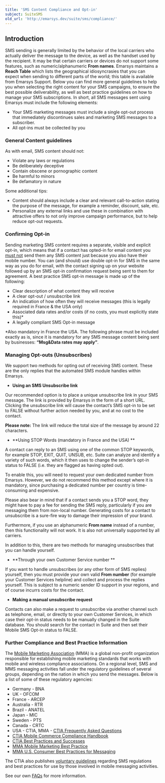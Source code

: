 ```yaml
---
title: 'SMS Content Compliance and Opt-in'
subject: SuiteSMS
old_url: 'http://emarsys.dev/suite/sms/compliance/'
---
```


Introduction
------------

 SMS sending is generally limited by the behavior of the local carriers who actually deliver the message to the device, as well as the handset used by the recipient. It may be that certain carriers or devices do not support some features, such as numeric/alphanumeric **From names**. Emarsys maintains a **Reach Table** which lists the geographical idiosyncrasies that you can expect when sending to different parts of the world; this table is available from Emarsys Support. Below you can find more general guidelines to help you when selecting the right content for your SMS campaigns, to ensure the best possible deliverability, as well as best practice guidelines on how to manage your SMS subscriptions. In short, all SMS messages sent using Emarsys must include the following elements:

- Your SMS marketing messages must include a single opt-out process that immediately discontinues sales and marketing SMS messages to a subscriber.
- All opt-ins must be collected by you

### **General Content guidelines**

 As with email, SMS content should not:

- Violate any laws or regulations
- Be deliberately deceptive
- Contain obscene or pornographic content
- Be harmful to minors
- Be defamatory in nature

 Some additional tips:

- Content should always include a clear and relevant call-to-action stating the purpose of the message, for example a reminder, discount, sale, etc.
- Personalize any external links and use these in combination with attractive offers to not only improve campaign performance, but to help reduce opt-out requests.

### Confirming Opt-in

 Sending marketing SMS content requires a separate, visible and explicit opt-in, which means that if a contact has opted-in for email content you <u>must not</u> send them any SMS content just because you also have their mobile number. You can (and should) use double opt-in for SMS in the same way as you do for email, with the contact signing up on your website followed up by an SMS opt-in confirmation request being sent to them for agreement. A best practice SMS opt-in message is made up of the following:

- Clear description of what content they will receive
- A clear opt-out / unsubscribe link
- An indication of how often they will receive messages (this is legally required in France & the USA only)
- Associated data rates and/or costs (if no costs, you must explicitly state this)*
- A legally compliant SMS Opt-in message

*Also mandatory in France the USA. The following phrase must be included exactly as is, since it is mandatory for any SMS message content being sent by businesses: **“Msg&Data rates may apply”**.

### Managing Opt-outs (Unsubscribes)

 We support two methods for opting out of receiving SMS content. These are the only replies that the automated SMS module handles within Emarsys.

- **Using an SMS Unsubscribe link**

Our recommended option is to place a unique unsubscribe link in your SMS message. The link is provided by Emarsys in the form of a short URL. Clicking the unsubscribe link will cause the contact’s SMS opt-in to be set to FALSE without further action needed by you, and at no cost to the contact.

**Please note:** The link will reduce the total size of the message by around 22 characters.

- **Using STOP Words (mandatory in France and the USA) **

A contact can reply to an SMS using one of the common STOP keywords, for example STOP, EXIT, QUIT, UNSUB, etc. Suite can analyze and identify a variety of such words, which it then uses to change the sender’s opt-in status to FALSE (i.e. they are flagged as having opted out).

To enable this, you will need to request your own dedicated number from Emarsys. However, we do not recommend this method except where it is mandatory, since purchasing a dedicated number per country is time-consuming and expensive.

Please also bear in mind that if a contact sends you a STOP word, they might have to pay a fee for sending the SMS reply, particularly if you are messaging them from non-local number. Generating costs for a contact to unsubscribe is a sure-fire way to damage their impression of your brand.

Furthermore, if you use an alphanumeric **From name** instead of a number, then this functionality will not work. It is also not universally supported by all carriers.

 In addition to this, there are two methods for managing unsubscribes that you can handle yourself.

- **Through your own Customer Service number **

If you want to handle unsubscribes (or any other form of SMS replies) yourself, then you must provide your own valid **From number** (for example your Customer Services helpline) and collect and process the replies yourself. This is subject to a numeric sender ID support in your regions, and of course incurrs costs for the contact.

- **Making a manual unsubscribe request**

Contacts can also make a request to unsubscribe via another channel such as telephone, email, or directly to your own Customer Services, in which case their opt-in status needs to be manually changed in the Suite database. You should search for the contact in Suite and then set their Mobile SMS Opt-in status to FALSE.

### **Further Compliance and Best Practice Information**

 The [Mobile Marketing Association](http://www.mmaglobal.com/) (MMA) is a global non-profit organization responsible for establishing mobile marketing standards that works with mobile and wireless compliance associations. On a regional level, SMS and MMS messaging activities fall under the regulatory guidelines of several groups, depending on the nation in which you send the messages. Below is a list of some of these regulatory agencies:

- Germany - BNA
- UK - OFCOM
- France - ARCEP
- Australia - RTR
- Brazil - ANATEL
- Japan - MIC
- Sweden - PTS
- Canada - CRTC
- USA - CTIA, MMA - [CTIA Frequently Asked Questions](http://www.wmcglobal.com/faq.html#frequentlyaskedquestions)
- [CTIA Mobile Commerce Compliance Handbook](http://wmcglobal.com/media/ctia-mobile-commerce-compliance-handbook-v-1-3.pdf)
- [CTIA Best Practices and Successes](http://www.ctia.org/policy-initiatives/common-short-codes/best-practices-successes)
- [MMA Mobile Marketing Best Practice](http://mmaglobal.com/education/bestpractice)
- [MMA U.S. Consumer Best Practices for Messaging](http://mmaglobal.com/files/Best_Practices_for_Messaging_Version_7.0%5B1%5D.pdf)

The CTIA also publishes [voluntary guidelines](http://www.ctia.org/policy-initiatives/voluntary-guidelines "CTIA Voluntary Guidelines") regarding SMS regulations and best practices for use by those involved in mobile messaging activities.

 See our own [FAQs](/Suite/sms-faq.md) for more information.